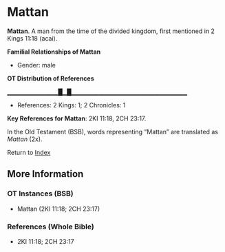 # Mattan
**Mattan**. 
A man from the time of the divided kingdom, first mentioned in 2 Kings 11:18 (acai). 




**Familial Relationships of Mattan**


* Gender: male


**OT Distribution of References**

▁▁▁▁▁▁▁▁▁▁▁█▁█▁▁▁▁▁▁▁▁▁▁▁▁▁▁▁▁▁▁▁▁▁▁▁▁▁
* References: 2 Kings: 1; 2 Chronicles: 1



**Key References for Mattan**: 
2KI 11:18, 2CH 23:17. 


In the Old Testament (BSB), words representing “Mattan” are translated as 
*Mattan* (2x). 




Return to [Index](00-Index.md)

## More Information

### OT Instances (BSB)

* Mattan (2KI 11:18; 2CH 23:17)



### References (Whole Bible)

* 2KI 11:18; 2CH 23:17



